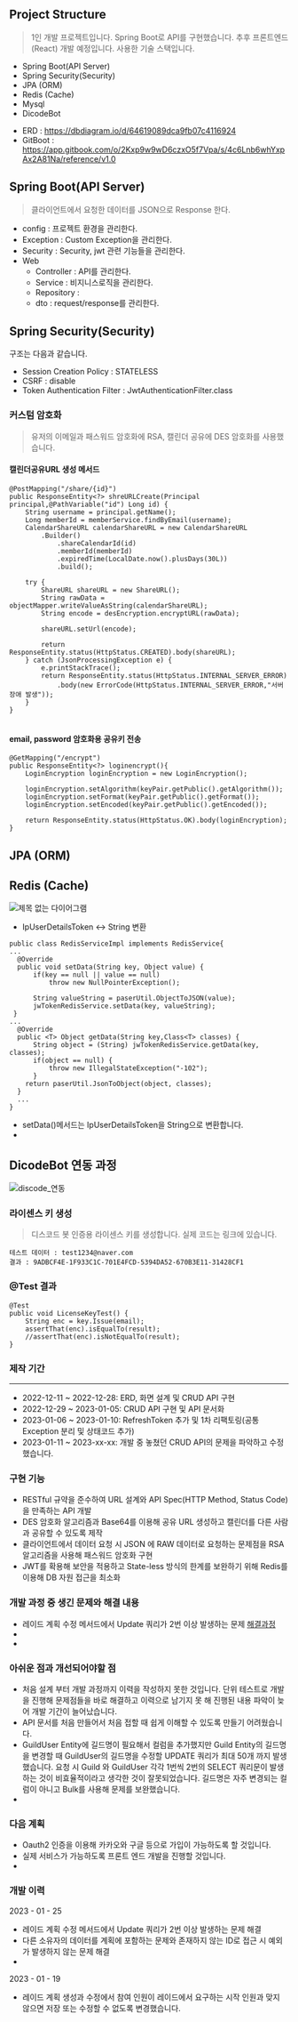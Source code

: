 
## Project Structure
> 1인 개발 프로젝트입니다. 
> Spring Boot로 API를 구현했습니다. 추후 프론트엔드(React) 개발 예정입니다. 
> 사용한 기술 스택입니다.
- Spring Boot(API Server)
- Spring Security(Security)
- JPA (ORM)
- Redis (Cache)
- Mysql
- DicodeBot
> 

- ERD : https://dbdiagram.io/d/64619089dca9fb07c4116924
- GitBoot : https://app.gitbook.com/o/2Kxp9w9wD6czxO5f7Vpa/s/4c6Lnb6whYxpAx2A81Na/reference/v1.0


## Spring Boot(API Server)
> 클라이언트에서 요청한 데이터를 JSON으로 Response 한다. 

- config : 프로젝트 환경을 관리한다. 
- Exception : Custom Exception을 관리한다. 
- Security : Security, jwt 관련 기능들을 관리한다. 
- Web
  - Controller : API를 관리한다. 
  - Service : 비지니스로직을 관리한다. 
  - Repository : 
  - dto : request/response를 관리한다. 

## Spring Security(Security)
구조는 다음과 같습니다. 
- Session Creation Policy : STATELESS
- CSRF : disable
- Token Authentication Filter : JwtAuthenticationFilter.class


### 커스텀 암호화 
> 유저의 이메일과 패스워드 암호화에 RSA, 캘린더 공유에 DES 암호화를 사용했습니다. 
   
#### 캘린더공유URL 생성 메서드 
```
@PostMapping("/share/{id}")
public ResponseEntity<?> shreURLCreate(Principal principal,@PathVariable("id") Long id) {
	String username = principal.getName();
	Long memberId = memberService.findByEmail(username);
	CalendarShareURL calendarShareURL = new CalendarShareURL
		.Builder()
			.shareCalendarId(id)
			.memberId(memberId)
			.expiredTime(LocalDate.now().plusDays(30L))
			.build();
		
	try {
		ShareURL shareURL = new ShareURL();
		String rawData = objectMapper.writeValueAsString(calendarShareURL);
		String encode = desEncryption.encryptURL(rawData);
		
		shareURL.setUrl(encode);
			
		return ResponseEntity.status(HttpStatus.CREATED).body(shareURL);
	} catch (JsonProcessingException e) {
		e.printStackTrace();
		return ResponseEntity.status(HttpStatus.INTERNAL_SERVER_ERROR)
			.body(new ErrorCode(HttpStatus.INTERNAL_SERVER_ERROR,"서버 장애 발생"));
	}
}


```
#### email, password 암호화용 공유키 전송
```
@GetMapping("/encrypt") 
public ResponseEntity<?> loginencrypt(){
	LoginEncryption loginEncryption = new LoginEncryption(); 
 
	loginEncryption.setAlgorithm(keyPair.getPublic().getAlgorithm());
	loginEncryption.setFormat(keyPair.getPublic().getFormat());
	loginEncryption.setEncoded(keyPair.getPublic().getEncoded());

	return ResponseEntity.status(HttpStatus.OK).body(loginEncryption);
}
```


## JPA (ORM)


## Redis (Cache)
> 

![제목 없는 다이어그램](https://github.com/kd0547/LOACalendar/assets/86393702/b0dac306-c6e1-4886-8f45-a4a8c5a61c64)

- IpUserDetailsToken <-> String 변환
```
public class RedisServiceImpl implements RedisService{
...
  @Override
  public void setData(String key, Object value) {
	  if(key == null || value == null) 
		  throw new NullPointerException();
		
	  String valueString = paserUtil.ObjectToJSON(value);
	  jwTokenRedisService.setData(key, valueString);
 }
...
  @Override
  public <T> Object getData(String key,Class<T> classes) {
	  String object = (String) jwTokenRedisService.getData(key, classes);
	  if(object == null) {
		  throw new IllegalStateException("-102");
	  }
	return paserUtil.JsonToObject(object, classes);
  }
  ...
}
```
- setData()메서드는 IpUserDetailsToken을 String으로 변환합니다. 
- 


## DicodeBot 연동 과정
>
>
![discode_연동](https://github.com/kd0547/LOACalendar/assets/86393702/d5978c47-1173-4619-86b7-e1976354a78e)


### 라이센스 키 생성 
> 디스코드 봇 인증용 라이센스 키를 생성합니다.
> 실제 코드는 링크에 있습니다.  
```
테스트 데이터 : test1234@naver.com
결과 : 9ADBCF4E-1F933C1C-701E4FCD-5394DA52-670B3E11-31428CF1
```
### @Test 결과
```
@Test
public void LicenseKeyTest() {
	String enc = key.Issue(email);		
	assertThat(enc).isEqualTo(result);
	//assertThat(enc).isNotEqualTo(result);
}
```



### 제작 기간
------------------

- 2022-12-11 ~ 2022-12-28:  ERD, 화면 설계 및 CRUD API 구현 
- 2022-12-29 ~ 2023-01-05:  CRUD API 구현 및 API 문서화 
- 2023-01-06 ~ 2023-01-10:  RefreshToken 추가 및 1차 리팩토링(공통 Exception 분리 및 상태코드 추가) 
- 2023-01-11 ~ 2023-xx-xx:  개발 중 놓쳤던 CRUD API의 문제을 파악하고 수정했습니다. 


### 구현 기능
- RESTful 규약을 준수하여 URL 설계와 API Spec(HTTP Method, Status Code)을 만족하는 API 개발
- DES 암호화 알고리즘과 Base64를 이용해 공유 URL 생성하고 캘린더를 다른 사람과 공유할 수 있도록 제작
- 클라이언트에서 데이터 요청 시 JSON 에 RAW 데이터로 요청하는 문제점을  RSA 알고리즘을 사용해 패스워드 암호화 구현
- JWT를 확용해 보안을 적용하고 State-less 방식의 한계를 보완하기 위해 Redis를 이용해 DB 자원 접근을 최소화
### 개발 과정 중 생긴 문제와 해결 내용
- 레이드 계획 수정 메서드에서 Update 쿼리가 2번 이상 발생하는 문제 [해결과정](https://jade-frill-5b8.notion.site/update-e111eb551d2a4fdba2e2dfafaf5ca27e)
- 
- 
### 아쉬운 점과 개선되어야할 점 
- 처음 설계 부터 개발 과정까지 이력을 작성하지 못한 것입니다. 단위 테스트로 개발을 진행해 문제점들을 바로 해결하고 이력으로 남기지 못 해 진행된 내용 파악이 늦어 개발 기간이 늘어났습니다. 
- API 문서를 처음 만들어서 처음 접할 때 쉽게 이해할 수 있도록 만들기 어려웠습니다. 
- GuildUser Entity에 길드명이 필요해서 컬럼을 추가했지만 Guild Entity의 길드명을 변경할 때 GuildUser의 길드명을 수정할 UPDATE 쿼리가 최대 50개 까지 발생했습니다. 
요청 시 Guild 와 GuildUser 각각 1번씩 2번의 SELECT 쿼리문이 발생하는 것이 비효율적이라고 생각한 것이 잘못되었습니다. 길드명은 자주 변경되는 컬럼이 아니고 Bulk를 사용해 문제를 보완했습니다. 
- 
### 다음 계획 
- Oauth2 인증을 이용해 카카오와 구글 등으로 가입이 가능하도록 할 것입니다. 
- 실제 서비스가 가능하도록 프론트 엔드 개발을 진행할 것입니다.
- 
### 개발 이력 
2023 - 01 - 25
- 레이드 계획 수정 메서드에서 Update 쿼리가 2번 이상 발생하는 문제 해결
- 다른 소유자의 데이터를 계획에 포함하는 문제와 존재하지 않는 ID로 접근 시 예외가 발생하지 않는 문제 해결
- 
2023 - 01 - 19
- 레이드 계획 생성과 수정에서 참여 인원이 레이드에서 요구하는 시작 인원과 맞지 않으면 저장 또는 수정할 수 없도록 변경했습니다.
